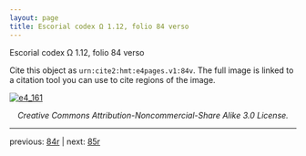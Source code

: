 ```yaml
---
layout: page
title: Escorial codex Ω 1.12, folio 84 verso
---
```


Escorial codex Ω 1.12, folio 84 verso

Cite this object as `urn:cite2:hmt:e4pages.v1:84v`.  The full image is linked to a citation tool you can use to cite regions of the image.

[![e4_161](http://www.homermultitext.org/iipsrv?IIIF=/project/homer/pyramidal/deepzoom/hmt/e4img/2017a/e4_161.tif/full/800,/0/default.jpg)](http://www.homermultitext.org/ict2/?urn=urn:cite2:hmt:e4img.2017a:e4_161) 

<p style="text-align: center; font-style: italic;">Creative Commons Attribution-Noncommercial-Share Alike 3.0 License.</p>

---

previous: [84r](../84r/) | next: [85r](../85r/)
